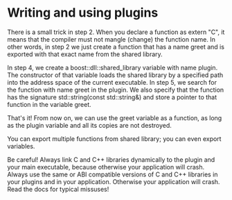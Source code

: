 # Writing and using plugins

There is a small trick in step 2. When you declare a function as extern "C", it means that the compiler must not mangle (change) the function name. In other words, in step 2 we just create a function that has a name greet and is exported with that exact name from the shared library.

In step 4, we create a boost::dll::shared_library variable with name plugin. The constructor of that variable loads the shared library by a specified path into the address space of the current executable. In step 5, we search for the function with name greet in the plugin. We also specify that the function has the signature std::string(const std::string&) and store a pointer to that function in the variable greet.

That's it! From now on, we can use the greet variable as a function, as long as the plugin variable and all its copies are not destroyed.

You can export multiple functions from shared library; you can even export variables.

Be careful! Always link C and C++ libraries dynamically to the plugin and your main executable, because otherwise your application will crash. Always use the same or ABI compatible versions of C and C++ libraries in your plugins and in your application. Otherwise your application will crash. Read the docs for typical missuses!
